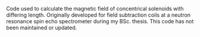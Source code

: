 Code used to calculate the magnetic field of concentrical solenoids with differing length.
Originally developed for field subtraction coils at a neutron resonance spin echo spectrometer during my BSc. thesis.
This code has not been maintained or updated.
